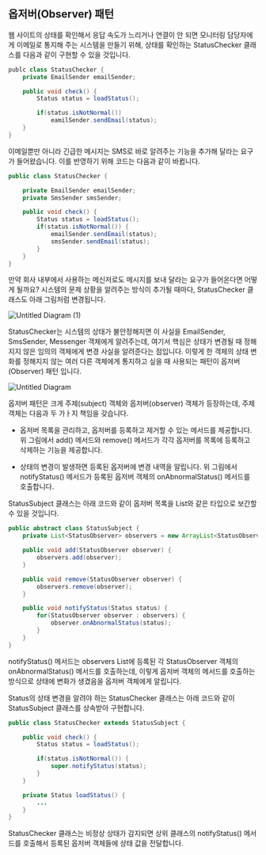 ## 옵저버(Observer) 패턴
웹 사이트의 상태를 확인해서 응답 속도가 느리거나 연결이 안 되면 모니터링 담당자에게 이메일로 통지해 주는 시스템을 만들기 위해, 상태를 확인하는 StatusChecker 클래스를 다음과 같이 구현할 수 있을 것입니다.

```java
publc class StatusChecker {
    private EmailSender emailSender;

    public void check() {
        Status status = loadStatus();

        if(status.isNotNormal())
            eamilSender.sendEmail(status);
    }
}
```

이메일뿐만 아니라 긴급한 메시지는 SMS로 바로 알려주는 기능을 추가해 달라는 요구가 들어왔습니다. 이를 반영하기 위해 코드는 다음과 같이 바뀝니다.

```java
public class StatusChecker {

    private EmailSender emailSender;
    private SmsSender smsSender;

    public void check() {
        Status status = loadStatus();
        if(status.isNotNormal()) {
            emailSender.sendEmail(status);
            smsSender.sendEmail(status);
        }
    }
}
```

만약 회사 내부에서 사용하는 메신저로도 메시지를 보내 달라는 요구가 들어온다면 어떻게 될까요? 시스템의 문제 상황을 알려주는 방식이 추가될 때마다, StatusChecker 클래스도 아래 그림처럼 변경됩니다.

![Untitled Diagram (1)](https://user-images.githubusercontent.com/22395934/80308952-c38cef80-880c-11ea-9a9d-6e88e5531383.png)


StatusChecker는 시스템의 상태가 불안정해지면 이 사실을 EmailSender, SmsSender, Messenger 객체에게 알려주는데, 여기서 핵심은 상태가 변경될 때 정해지지 않은 임의의 객체에게 변경 사실을 알려준다는 점입니다. 이렇게 한 객체의 상태 변화를 정해지지 않는 여러 다른 객체에게 통지하고 싶을 때 사용되는 패턴이 옵저버(Observer) 패턴 입니다.

![Untitled Diagram](https://user-images.githubusercontent.com/22395934/80309198-714cce00-880e-11ea-8358-4b3ecb1720ef.png)

옵저버 패턴은 크게 주제(subject) 객체와 옵저버(observer) 객체가 등장하는데, 주제 객체는 다음과 두 가ㅏ지 책임을 갖습니다.

- 옵저버 목록을 관리하고, 옵저버를 등록하고 제거할 수 있는 메서드를 제공합니다. 위 그림에서 add() 메서드와 remove() 메서드가 각각 옵저버를 목록에 등록하고 삭제하는 기능을 제공합니다.

- 상태의 변경이 발생하면 등록된 옵저버에 변경 내역을 알립니다. 위 그림에서 notifyStatus() 메서드가 등록된 옵저버 객체의 onAbnormalStatus() 메서드를 호출합니다.

StatusSubject 클래스는 아래 코드와 같이 옵저버 목록을 List와 같은 타입으로 보간할 수 있을 것입니다.

```java
public abstract class StatusSubject {
    private List<StatusObserver> observers = new ArrayList<StatusObserver> ();

    public void add(StatusObserver observer) {
        observers.add(observer);
    }

    public void remove(StatusObserver observer) {
        observers.remove(observer);
    }

    public void notifyStatus(Status status) {
        for(StatusObserver observer : observers) {
            observer.onAbnormalStatus(status);
        }
    }
}
```

notifyStatus() 메서드는 observers List에 등록된 각 StatusObserver 객체의 onAbnormalStatus() 메서드를 호출하는데, 이렇게 옵저버 객체의 메서드를 호출하는 방식으로 상태에 변화가 생겼음을 옵저버 객체에게 알립니다.

Status의 상태 변경을 알려야 하는 StatusChecker 클래스는 아래 코드와 같이 StatusSubject 클래스를 상속받아 구현합니다.

```java
public class StatusChecker extends StatusSubject {

    public void check() {
        Status status = loadStatus();

        if(status.isNotNormal()) {
            super.notifyStatus(status);
        }
    }

    private Status loadStatus() {
        ...
    }
}
```

StatusChecker 클래스는 비정상 상태가 감지되면 상위 클래스의 notifyStatus() 메서드를 호출해서 등록된 옵저버 객체들에 상태 값을 전달합니다.
